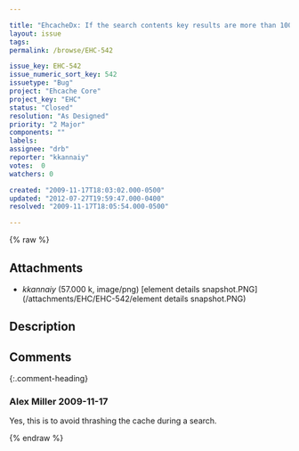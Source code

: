 ```yaml
---

title: "EhcacheDx: If the search contents key results are more than 100 elements, then Result appears as >=100. Is this expected?"
layout: issue
tags: 
permalink: /browse/EHC-542

issue_key: EHC-542
issue_numeric_sort_key: 542
issuetype: "Bug"
project: "Ehcache Core"
project_key: "EHC"
status: "Closed"
resolution: "As Designed"
priority: "2 Major"
components: ""
labels: 
assignee: "drb"
reporter: "kkannaiy"
votes:  0
watchers: 0

created: "2009-11-17T18:03:02.000-0500"
updated: "2012-07-27T19:59:47.000-0400"
resolved: "2009-11-17T18:05:54.000-0500"

---
```




{% raw %}


## Attachments

* <em>kkannaiy</em> (57.000 k, image/png) [element details snapshot.PNG](/attachments/EHC/EHC-542/element details snapshot.PNG)




## Description

<div markdown="1" class="description">



</div>

## Comments


{:.comment-heading}
### **Alex Miller** <span class="date">2009-11-17</span>

<div markdown="1" class="comment">

Yes, this is to avoid thrashing the cache during a search.

</div>



{% endraw %}
